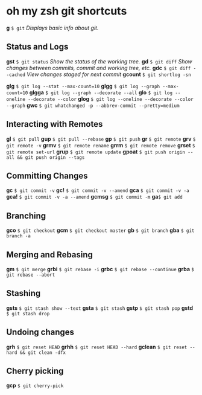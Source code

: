 oh my zsh git shortcuts
=======================
**g** `$ git`
*Displays basic info about git.*

Status and Logs
---------------
**gst** `$ git status`
*Show the status of the working tree.*
**gd** `$ git diff`
*Show changes between commits, commit and working tree, etc.*
**gdc** `$ git diff --cached`
*View changes staged for next commit*
**gcount** `$ git shortlog -sn`

**glg** `$ git log --stat --max-count=10`
**glgg** `$ git log --graph --max-count=10`
**glgga** `$ git log --graph --decorate --all`
**glo** `$ git log --oneline --decorate --color`
**glog** `$ git log --oneline --decorate --color --graph`
**gwc** `$ git whatchanged -p --abbrev-commit --pretty=medium`

Interacting with Remotes
------------------------
**gl** `$ git pull`
**gup** `$ git pull --rebase`
**gp** `$ git push`
**gr** `$ git remote`
**grv** `$ git remote -v`
**grmv** `$ git remote rename`
**grrm** `$ git remote remove`
**grset** `$ git remote set-url`
**grup** `$ git remote update`
**gpoat** `$ git push origin --all && git push origin --tags`

Committing Changes
------------------
**gc** `$ git commit -v`
**gc!** `$ git commit -v --amend`
**gca** `$ git commit -v -a`
**gca!** `$ git commit -v -a --amend`
**gcmsg** `$ git commit -m`
**ga**`$ git add`

Branching
---------
**gco** `$ git checkout`
**gcm** `$ git checkout master`
**gb** `$ git branch`
**gba** `$ git branch -a`

Merging and Rebasing
--------------------
**gm** `$ git merge`
**grbi** `$ git rebase -i`
**grbc** `$ git rebase --continue`
**grba** `$ git rebase --abort`

Stashing
--------
**gsts** `$ git stash show --text`
**gsta** `$ git stash`
**gstp** `$ git stash pop`
**gstd** `$ git stash drop`

Undoing changes
---------------
**grh** `$ git reset HEAD`
**grhh** `$ git reset HEAD --hard`
**gclean** `$ git reset --hard && git clean -dfx`

Cherry picking
--------------
**gcp** `$ git cherry-pick`